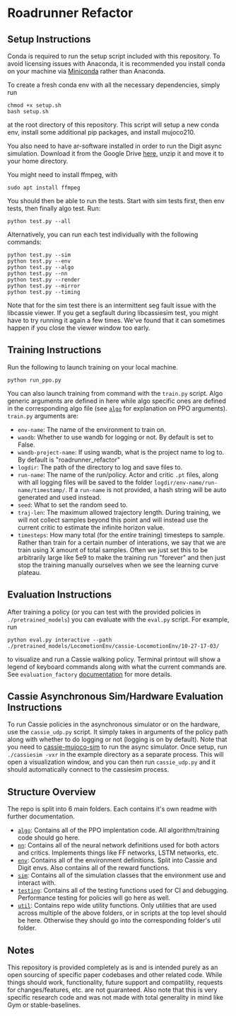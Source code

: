 # Roadrunner Refactor

## Setup Instructions
Conda is required to run the setup script included with this repository.
To avoid licensing issues with Anaconda, it is recommended you install conda on your machine via
[Miniconda](https://docs.anaconda.com/miniconda/) rather than Anaconda.

To create a fresh conda env with all the necessary dependencies, simply run
```
chmod +x setup.sh
bash setup.sh
```
at the root directory of this repository. This script will setup a new conda env, install some additional pip packages, and install mujoco210.

You also need to have ar-software installed in order to run the Digit async simulation. Download it from the Google Drive [here](https://drive.google.com/file/d/1CbesyvdkN1s_V36csKk-cA5IdmaPGGlu/view?usp=sharing), unzip it and move it to your home directory.

You might need to install ffmpeg, with
```
sudo apt install ffmpeg
```

You should then be able to run the tests. Start with sim tests first, then env tests, then finally algo test. Run:
```
python test.py --all
```
Alternatively, you can run each test individually with the following commands:
```
python test.py --sim
python test.py --env
python test.py --algo
python test.py --nn
python test.py --render
python test.py --mirror
python test.py --timing
```
Note that for the sim test there is an intermittent seg fault issue with the libcassie viewer. If you get a segfault during libcassiesim test, you might have to try running it again a few times. We've found that it can sometimes happen if you close the viewer window too early.

## Training Instructions
Run the following to launch training on your local machine.
```
python run_ppo.py
```

You can also launch training from command with the `train.py` script. Algo generic arguments are defined in here while algo specific ones are defined in the corresponding algo file (see [`algo`](algo) for explanation on PPO arguments). `train.py` arguments are:
- `env-name`: The name of the environment to train on.
- `wandb`: Whether to use wandb for logging or not. By default is set to False.
- `wandb-project-name`: If using wandb, what is the project name to log to. By default is "roadrunner_refactor"
- `logdir`: The path of the directory to log and save files to.
- `run-name`: The name of the run/policy. Actor and critic `.pt` files, along with all logging files will be saved to the folder `logdir/env-name/run-name/timestamp/`. If a `run-name` is not provided, a hash string will be auto generated and used instead.
- `seed`: What to set the random seed to.
- `traj-len`: The maximum allowed trajectory length. During training, we will not collect samples beyond this point and will instead use the current critic to estimate the infinite horizon value.
- `timesteps`: How many total (for the *entire* training) timesteps to sample. Rather than train for a certain number of interations, we say that we are train using X amount of total samples. Often we just set this to be arbitrarily large like 5e9 to make the training run "forever" and then just stop the training manually ourselves when we see the learning curve plateau.

## Evaluation Instructions
After training a policy (or you can test with the provided policies in `./pretrained_models`) you can evaluate with the `eval.py` script. For example, run
```
python eval.py interactive --path ./pretrained_models/LocomotionEnv/cassie-LocomotionEnv/10-27-17-03/
```
to visualize and run a Cassie walking policy. Terminal printout will show a legend of keyboard commands along with what the current commands are. See `evaluation_factory` [documentation](util/readme.md#L15) for more details.

## Cassie Asynchronous Sim/Hardware Evaluation Instructions
To run Cassie policies in the asynchronous simulator or on the hardware, use the `cassie_udp.py` script. It simply takes in arguments of the policy path along with whether to do logging or not (logging is on by default). Note that you need to [cassie-mujoco-sim](https://github.com/osudrl/cassie-mujoco-sim) to run the async simulator. Once setup, run `./cassiesim -vxr` in the example directory as a separate process. This will open a visualization window, and you can then run `cassie_udp.py` and it should automatically connect to the cassiesim process.

## Structure Overview

The repo is split into 6 main folders. Each contains it's own readme with further documentation.
- [`algo`](algo): Contains all of the PPO implentation code. All algorithm/training code should go here.
- [`nn`](nn): Contains all of the neural network definitions used for both actors and critics. Implements things like FF networks, LSTM networks, etc.
- [`env`](env): Contains all of the environment definitions. Split into Cassie and Digit envs. Also contains all of the reward functions.
- [`sim`](sim): Contains all of the simulation classes that the environment use and interact with.
- [`testing`](testing): Contains all of the testing functions used for CI and debugging. Performance testing for policies will go here as well.
- [`util`](util): Contains repo wide utility functions. Only utilities that are used across multiple of the above folders, or in scripts at the top level should be here. Otherwise they should go into the corresponding folder's util folder.

## Notes
This repository is provided completely as is and is intended purely as an open sourcing of specific paper codebases and other related code. While things should work, functionality, future support and compatility, requests for changes/features, etc. are not guaranteed. Also note that this is very specific research code and was not made with total generality in mind like Gym or stable-baselines.